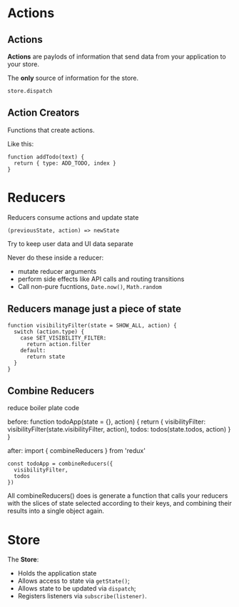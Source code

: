 # Actions

## Actions

**Actions** are paylods of information that send data from your application to your store.

The **only** source of information for the store.

`store.dispatch`

## Action Creators

Functions that create actions.

Like this:

    function addTodo(text) {
      return { type: ADD_TODO, index }
    }


# Reducers

Reducers consume actions and update state

    (previousState, action) => newState

Try to keep user data and UI data separate

Never do these inside a reducer:
- mutate reducer arguments
- perform side effects like API calls and routing transitions
- Call non-pure fucntions, `Date.now()`, `Math.random`

## Reducers manage just a piece of state

    function visibilityFilter(state = SHOW_ALL, action) {
      switch (action.type) {
        case SET_VISIBILITY_FILTER:
          return action.filter
        default:
          return state
      }
    }

## Combine Reducers

reduce boiler plate code

before:
    function todoApp(state = {}, action) {
      return {
        visibilityFilter: visibilityFilter(state.visibilityFilter, action),
        todos: todos(state.todos, action)
      }
    }

after:
    import { combineReducers } from 'redux'

    const todoApp = combineReducers({
      visibilityFilter,
      todos
    })

All combineReducers() does is generate a function that calls your 
reducers with the slices of state selected according to their keys, 
and combining their results into a single object again.

# Store

The **Store**:
- Holds the application state
- Allows access to state via `getState()`;
- Allows state to be updated via `dispatch`;
- Registers listeners via `subscribe(listener)`.









